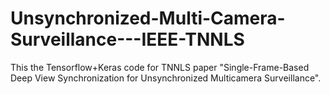 # Unsynchronized-Multi-Camera-Surveillance---IEEE-TNNLS
This the Tensorflow+Keras code for TNNLS paper "Single-Frame-Based Deep View Synchronization for Unsynchronized Multicamera Surveillance".
